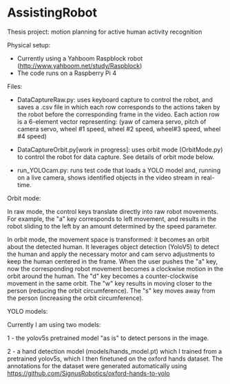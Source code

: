 # AssistingRobot
Thesis project: motion planning for active human activity recognition

Physical setup:
* Currently using a Yahboom Raspblock robot (http://www.yahboom.net/study/Raspblock)
* The code runs on a Raspberry Pi 4

Files:
* DataCaptureRaw.py: uses keyboard capture to control the robot, and saves a .csv file in which each row corresponds to the actions taken by the robot before the corresponding frame in the video. Each action row is a 6-element vector representing: (yaw of camera servo, pitch of camera servo, wheel #1 speed, wheel #2 speed, wheel#3 speed, wheel #4 speed)

* DataCaptureOrbit.py[work in progress]: uses orbit mode (OrbitMode.py) to control the robot for data capture. See details of orbit mode below.

* run_YOLOcam.py: runs test code that loads a YOLO model and, running on a live camera, shows identified objects in the video stream in real-time.

Orbit mode:

In raw mode, the control keys translate directly into raw robot movements. For example, the "a" key corresponds to left movement, and results in the robot sliding to the left by an amount determined by the speed parameter.

In orbit mode, the movement space is transformed: it becomes an orbit about the detected human. It leverages object detection (YoloV5) to detect the human and apply the necessary motor and cam servo adjustments to keep the human centered in the frame. When the user pushes the "a" key, now the corresponding robot movement becomes a clockwise motion in the orbit around the human. The "d" key becomes a counter-clockwise movement in the same orbit. The "w" key results in moving closer to the person (reducing the orbit circumference). The "s" key moves away from the person (increasing the orbit circumference).

YOLO models:

Currently I am using two models:

1 - the yolov5s pretrained model "as is" to detect persons in the image. 

2 - a hand detection model (models/hands_model.pt) which I trained from a pretrained yolov5s, which I then finetuned on the oxford hands dataset. The annotations for the dataset were generated automatically using https://github.com/SignusRobotics/oxford-hands-to-yolo
